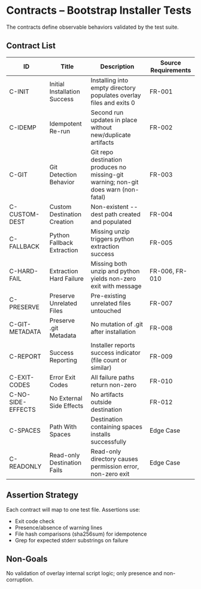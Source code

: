# Contracts – Bootstrap Installer Tests

The contracts define observable behaviors validated by the test suite.

## Contract List
| ID | Title | Description | Source Requirements |
|----|-------|-------------|---------------------|
| C-INIT | Initial Installation Success | Installing into empty directory populates overlay files and exits 0 | FR-001 |
| C-IDEMP | Idempotent Re-run | Second run updates in place without new/duplicate artifacts | FR-002 |
| C-GIT | Git Detection Behavior | Git repo destination produces no missing-git warning; non-git does warn (non-fatal) | FR-003 |
| C-CUSTOM-DEST | Custom Destination Creation | Non-existent --dest path created and populated | FR-004 |
| C-FALLBACK | Python Fallback Extraction | Missing unzip triggers python extraction success | FR-005 |
| C-HARD-FAIL | Extraction Hard Failure | Missing both unzip and python yields non-zero exit with message | FR-006, FR-010 |
| C-PRESERVE | Preserve Unrelated Files | Pre-existing unrelated files untouched | FR-007 |
| C-GIT-METADATA | Preserve .git Metadata | No mutation of .git after installation | FR-008 |
| C-REPORT | Success Reporting | Installer reports success indicator (file count or similar) | FR-009 |
| C-EXIT-CODES | Error Exit Codes | All failure paths return non-zero | FR-010 |
| C-NO-SIDE-EFFECTS | No External Side Effects | No artifacts outside destination | FR-012 |
| C-SPACES | Path With Spaces | Destination containing spaces installs successfully | Edge Case |
| C-READONLY | Read-only Destination Fails | Read-only directory causes permission error, non-zero exit | Edge Case |

## Assertion Strategy
Each contract will map to one test file. Assertions use:
- Exit code check
- Presence/absence of warning lines
- File hash comparisons (sha256sum) for idempotence
- Grep for expected stderr substrings on failure

## Non-Goals
No validation of overlay internal script logic; only presence and non-corruption.
